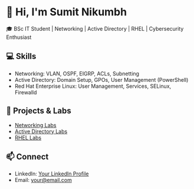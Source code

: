# 👋 Hi, I'm Sumit Nikumbh
🎓 BSc IT Student | Networking | Active Directory | RHEL | Cybersecurity Enthusiast  

## 💻 Skills
- Networking: VLAN, OSPF, EIGRP, ACLs, Subnetting  
- Active Directory: Domain Setup, GPOs, User Management (PowerShell)  
- Red Hat Enterprise Linux: User Management, Services, SELinux, Firewalld  

## 📂 Projects & Labs
- [Networking Labs](https://github.com/yourusername/networking-lab)
- [Active Directory Labs](https://github.com/yourusername/active-directory-lab)
- [RHEL Labs](https://github.com/yourusername/rhel-lab)

## 📫 Connect
- LinkedIn: [Your LinkedIn Profile](https://linkedin.com/in/yourusername)
- Email: your@email.com
